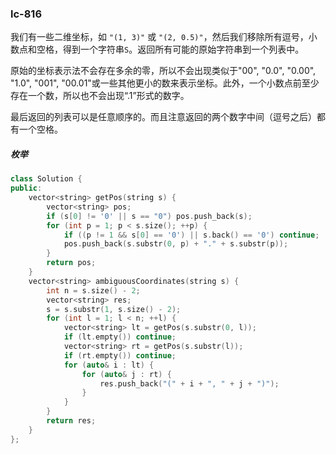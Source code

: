### lc-816

我们有一些二维坐标，如 `"(1, 3)"` 或 `"(2, 0.5)"`，然后我们移除所有逗号，小数点和空格，得到一个字符串`S`。返回所有可能的原始字符串到一个列表中。

原始的坐标表示法不会存在多余的零，所以不会出现类似于"00", "0.0", "0.00", "1.0", "001", "00.01"或一些其他更小的数来表示坐标。此外，一个小数点前至少存在一个数，所以也不会出现“.1”形式的数字。

最后返回的列表可以是任意顺序的。而且注意返回的两个数字中间（逗号之后）都有一个空格。



##### 枚举

```c++
class Solution {
public:
    vector<string> getPos(string s) {
        vector<string> pos;
        if (s[0] != '0' || s == "0") pos.push_back(s);
        for (int p = 1; p < s.size(); ++p) {
            if ((p != 1 && s[0] == '0') || s.back() == '0') continue;
            pos.push_back(s.substr(0, p) + "." + s.substr(p));
        }
        return pos;
    }
    vector<string> ambiguousCoordinates(string s) {
        int n = s.size() - 2;
        vector<string> res;
        s = s.substr(1, s.size() - 2);
        for (int l = 1; l < n; ++l) {
            vector<string> lt = getPos(s.substr(0, l));
            if (lt.empty()) continue;
            vector<string> rt = getPos(s.substr(l));
            if (rt.empty()) continue;
            for (auto& i : lt) {
                for (auto& j : rt) {
                    res.push_back("(" + i + ", " + j + ")");
                }
            }
        }
        return res;
    }
};

```

